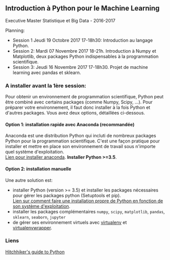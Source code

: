 ## Introduction à Python pour le Machine Learning

Executive Master Statistique et Big Data - 2016-2017

Planning:  
- Session 1 Jeudi 19 Octobre 2017 17-18h30: Introduction au langage Python. 
- Session 2: Mardi 07 Novembre 2017 18-21h. Introduction à Numpy et Matplotlib, deux packages Python indispensables à la programmation scientifique.
- Session 3: Jeudi 16 Novembre 2017 17-18h30. Projet de machine learning avec pandas et sklearn.    

### A installer avant la 1ère session:  

Pour obtenir un environnement de programmation scientifique, Python peut être combiné avec certains packages (comme Numpy, Scipy, ...). Pour préparer votre environnement, il faut donc installer à la fois Python et d'autres packages. Vous avez deux options, détaillées ci-dessous. 

#### Option 1: installation rapide avec Anaconda (recommandée)

Anaconda est une distribution Python qui incluti de nombreux packages Python pour la programmation scientifique. C'est une façon pratique pour installer et mettre en place son environnement de travail sous n'importe quel système d'exploitation.  
[Lien pour installer anaconda](https://docs.anaconda.com/anaconda/install/). **Installer Python >=3.5**.   

#### Option 2: installation manuelle   

Une autre solution est:  
- installer Python (version >= 3.5) et installer les packages nécessaires pour gérer les packages python (Setuptools et pip).  
[Lien sur comment faire une installation propre de Python en fonction de son système d'exploitation](http://docs.python-guide.org/en/latest/starting/installation/).
- installer les packages complémentaires `numpy`, `scipy`, `matplotlib`, `pandas`, `sklearn`, `seaborn`, `jupyter`
- de gérer ses environnement virtuels avec [virtualenv](https://virtualenv.pypa.io/en/latest/) et [virtualenvwrapper](http://virtualenvwrapper.readthedocs.io/en/latest/).  


### Liens

[Hitchhiker's guide to Python](http://docs.python-guide.org/en/latest/) 

